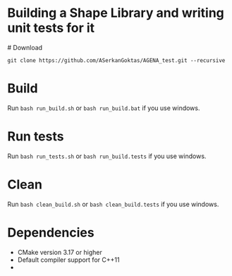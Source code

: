 # Building a Shape Library and writing unit tests for it


# Download

```git clone https://github.com/ASerkanGoktas/AGENA_test.git --recursive```

# Build

Run ```bash run_build.sh``` or ```bash run_build.bat``` if you use windows.

# Run tests

Run ```bash run_tests.sh``` or ```bash run_build.tests``` if you use windows.

# Clean

Run ```bash clean_build.sh``` or ```bash clean_build.tests``` if you use windows.

# Dependencies

* CMake version 3.17 or higher
* Default compiler support for C++11
* 
